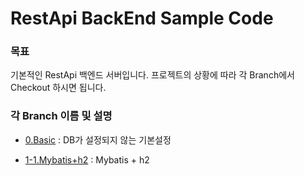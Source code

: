 # RestApi BackEnd Sample Code

### 목표
기본적인 RestApi 백엔드 서버입니다. 프로젝트의 상황에 따라 각 Branch에서 Checkout 하시면 됩니다.

### 각 Branch 이름 및 설명
- [0.Basic](https://github.com/reolinodev/back-boot-setting/tree/0.Basic)
: DB가 설정되지 않는 기본설정

- [1-1.Mybatis+h2](https://github.com/reolinodev/back-boot-setting/tree/1-1.Mybatis+h2)
: Mybatis + h2 


